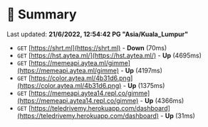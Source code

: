 # 📖 Summary
Last updated: **21/6/2022, 12:54:42 PG "Asia/Kuala_Lumpur"**

- `GET` [https://shrt.ml](https://shrt.ml) - **Down** (70ms)
- `GET` [https://hst.aytea.ml/](https://hst.aytea.ml/) - **Up** (4695ms)
- `GET` [https://memeapi.aytea.ml/gimme](https://memeapi.aytea.ml/gimme) - **Up** (4197ms)
- `GET` [https://color.aytea.ml/4b31d6.png](https://color.aytea.ml/4b31d6.png) - **Up** (1375ms)
- `GET` [https://memeapi.aytea14.repl.co/gimme](https://memeapi.aytea14.repl.co/gimme) - **Up** (4366ms)
- `GET` [https://teledrivemy.herokuapp.com/dashboard](https://teledrivemy.herokuapp.com/dashboard) - **Up** (31ms)
